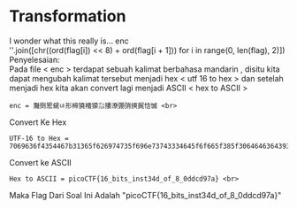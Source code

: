 # Transformation
I wonder what this really is... enc <br>
''.join([chr((ord(flag[i]) << 8) + ord(flag[i + 1])) for i in range(0, len(flag), 2)]) <br>
  Penyelesaian: <br>
Pada file < enc > terdapat sebuah kalimat berbahasa mandarin , disitu kita dapat mengubah kalimat tersebut menjadi
hex < utf 16 to hex > dan setelah menjadi hex kita akan convert lagi menjadi ASCII < hex to ASCII > <br>

    enc = 灩捯䍔䙻ㄶ形楴獟楮獴㌴摟潦弸弰摤捤㤷慽 <br>
  Convert Ke Hex
    
    UTF-16 to Hex = 7069636f4354467b31365f626974735f696e73743334645f6f665f385f30646463643937617d
  Convert ke ASCII
     
    Hex to ASCII = picoCTF{16_bits_inst34d_of_8_0ddcd97a} <br>
  Maka Flag Dari Soal Ini Adalah "picoCTF{16_bits_inst34d_of_8_0ddcd97a}"





